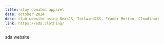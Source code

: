 ```yaml
---
title: stuy donated apparel
date: october 2024
desc: club website using NextJS, TailwindCSS, Framer Motion, Cloudinary, and Firestore
link: https://sda.clothing/
---
```

sda website